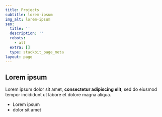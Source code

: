 ```yaml
---
title: Projects
subtitle: lorem-ipsum
img_alt: lorem-ipsum
seo:
  title: ''
  description: ''
  robots:
    - all
  extra: []
  type: stackbit_page_meta
layout: page
---
```

## Lorem ipsum

Lorem ipsum dolor sit amet, **consectetur adipiscing elit**, sed do eiusmod tempor incididunt ut labore et dolore magna aliqua.

- Lorem ipsum
- dolor sit amet